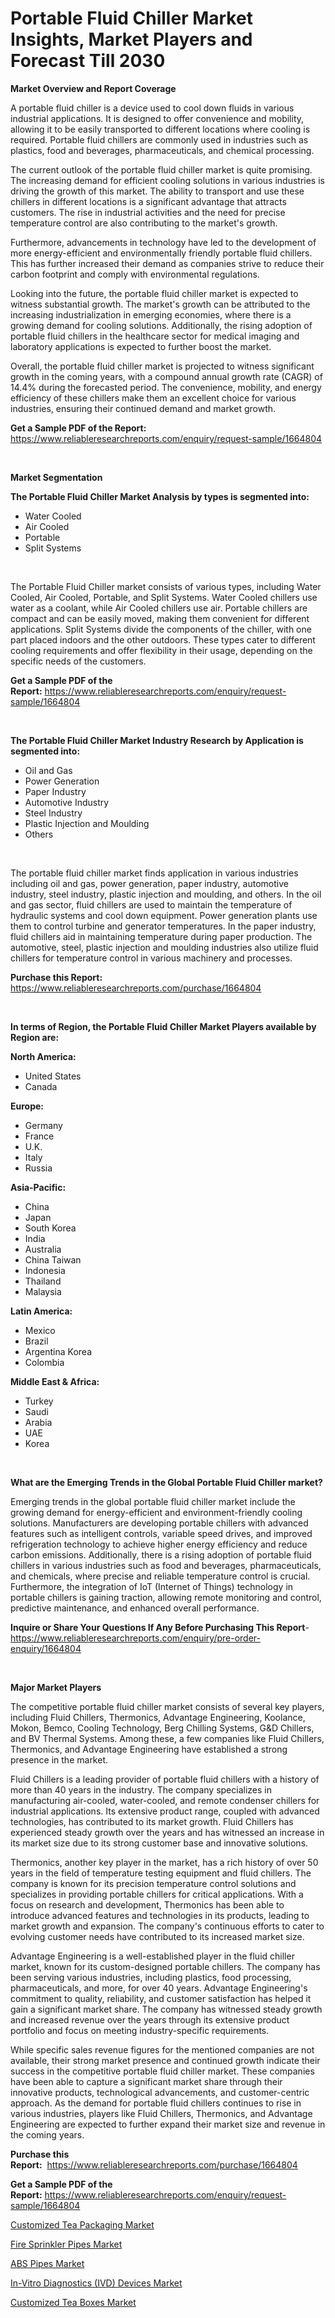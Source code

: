 <p><h1>Portable Fluid Chiller Market Insights, Market Players and Forecast Till 2030</h1></p><p><strong>Market Overview and Report Coverage</strong></p>
<p><p>A portable fluid chiller is a device used to cool down fluids in various industrial applications. It is designed to offer convenience and mobility, allowing it to be easily transported to different locations where cooling is required. Portable fluid chillers are commonly used in industries such as plastics, food and beverages, pharmaceuticals, and chemical processing.</p><p>The current outlook of the portable fluid chiller market is quite promising. The increasing demand for efficient cooling solutions in various industries is driving the growth of this market. The ability to transport and use these chillers in different locations is a significant advantage that attracts customers. The rise in industrial activities and the need for precise temperature control are also contributing to the market's growth.</p><p>Furthermore, advancements in technology have led to the development of more energy-efficient and environmentally friendly portable fluid chillers. This has further increased their demand as companies strive to reduce their carbon footprint and comply with environmental regulations.</p><p>Looking into the future, the portable fluid chiller market is expected to witness substantial growth. The market's growth can be attributed to the increasing industrialization in emerging economies, where there is a growing demand for cooling solutions. Additionally, the rising adoption of portable fluid chillers in the healthcare sector for medical imaging and laboratory applications is expected to further boost the market.</p><p>Overall, the portable fluid chiller market is projected to witness significant growth in the coming years, with a compound annual growth rate (CAGR) of 14.4% during the forecasted period. The convenience, mobility, and energy efficiency of these chillers make them an excellent choice for various industries, ensuring their continued demand and market growth.</p></p>
<p><strong>Get a Sample PDF of the Report:</strong> <a href="https://www.reliableresearchreports.com/enquiry/request-sample/1664804">https://www.reliableresearchreports.com/enquiry/request-sample/1664804</a></p>
<p>&nbsp;</p>
<p><strong>Market Segmentation</strong></p>
<p><strong>The Portable Fluid Chiller Market Analysis by types is segmented into:</strong></p>
<p><ul><li>Water Cooled</li><li>Air Cooled</li><li>Portable</li><li>Split Systems</li></ul></p>
<p>&nbsp;</p>
<p><p>The Portable Fluid Chiller market consists of various types, including Water Cooled, Air Cooled, Portable, and Split Systems. Water Cooled chillers use water as a coolant, while Air Cooled chillers use air. Portable chillers are compact and can be easily moved, making them convenient for different applications. Split Systems divide the components of the chiller, with one part placed indoors and the other outdoors. These types cater to different cooling requirements and offer flexibility in their usage, depending on the specific needs of the customers.</p></p>
<p><strong>Get a Sample PDF of the Report:</strong>&nbsp;<a href="https://www.reliableresearchreports.com/enquiry/request-sample/1664804">https://www.reliableresearchreports.com/enquiry/request-sample/1664804</a></p>
<p>&nbsp;</p>
<p><strong>The Portable Fluid Chiller Market Industry Research by Application is segmented into:</strong></p>
<p><ul><li>Oil and Gas</li><li>Power Generation</li><li>Paper Industry</li><li>Automotive Industry</li><li>Steel Industry</li><li>Plastic Injection and Moulding</li><li>Others</li></ul></p>
<p>&nbsp;</p>
<p><p>The portable fluid chiller market finds application in various industries including oil and gas, power generation, paper industry, automotive industry, steel industry, plastic injection and moulding, and others. In the oil and gas sector, fluid chillers are used to maintain the temperature of hydraulic systems and cool down equipment. Power generation plants use them to control turbine and generator temperatures. In the paper industry, fluid chillers aid in maintaining temperature during paper production. The automotive, steel, plastic injection and moulding industries also utilize fluid chillers for temperature control in various machinery and processes.</p></p>
<p><strong>Purchase this Report:</strong>&nbsp; <a href="https://www.reliableresearchreports.com/purchase/1664804">https://www.reliableresearchreports.com/purchase/1664804</a></p>
<p>&nbsp;</p>
<p><strong>In terms of Region, the Portable Fluid Chiller Market Players available by Region are:</strong></p>
<p>
    <p> <strong> North America: </strong>
        <ul>
            <li>United States</li>
            <li>Canada</li>
        </ul>
        </p> 
    <p> <strong> Europe: </strong>
        <ul>
            <li>Germany</li>
            <li>France</li>
            <li>U.K.</li>
            <li>Italy</li>
            <li>Russia</li>
        </ul>
        </p> 
    <p> <strong> Asia-Pacific: </strong>
        <ul>
            <li>China</li>
            <li>Japan</li>
            <li>South Korea</li>
            <li>India</li>
            <li>Australia</li>
            <li>China Taiwan</li>
            <li>Indonesia</li>
            <li>Thailand</li>
            <li>Malaysia</li>
        </ul>
        </p> 
    <p> <strong> Latin America: </strong>
        <ul>
            <li>Mexico</li>
            <li>Brazil</li>
            <li>Argentina Korea</li>
            <li>Colombia</li>
        </ul>
        </p> 
    <p> <strong> Middle East & Africa: </strong>
        <ul>
            <li>Turkey</li>
            <li>Saudi</li>
            <li>Arabia</li>
            <li>UAE</li>
            <li>Korea</li>
        </ul>
    </p>
    </p>
<p>&nbsp;</p>
<p><strong>What are the Emerging Trends in the Global Portable Fluid Chiller market?</strong></p>
<p><p>Emerging trends in the global portable fluid chiller market include the growing demand for energy-efficient and environment-friendly cooling solutions. Manufacturers are developing portable chillers with advanced features such as intelligent controls, variable speed drives, and improved refrigeration technology to achieve higher energy efficiency and reduce carbon emissions. Additionally, there is a rising adoption of portable fluid chillers in various industries such as food and beverages, pharmaceuticals, and chemicals, where precise and reliable temperature control is crucial. Furthermore, the integration of IoT (Internet of Things) technology in portable chillers is gaining traction, allowing remote monitoring and control, predictive maintenance, and enhanced overall performance.</p></p>
<p><strong>Inquire or Share Your Questions If Any Before Purchasing This Report</strong>- <a href="https://www.reliableresearchreports.com/enquiry/pre-order-enquiry/1664804">https://www.reliableresearchreports.com/enquiry/pre-order-enquiry/1664804</a></p>
<p>&nbsp;</p>
<p><strong>Major Market Players</strong></p>
<p><p>The competitive portable fluid chiller market consists of several key players, including Fluid Chillers, Thermonics, Advantage Engineering, Koolance, Mokon, Bemco, Cooling Technology, Berg Chilling Systems, G&D Chillers, and BV Thermal Systems. Among these, a few companies like Fluid Chillers, Thermonics, and Advantage Engineering have established a strong presence in the market.</p><p>Fluid Chillers is a leading provider of portable fluid chillers with a history of more than 40 years in the industry. The company specializes in manufacturing air-cooled, water-cooled, and remote condenser chillers for industrial applications. Its extensive product range, coupled with advanced technologies, has contributed to its market growth. Fluid Chillers has experienced steady growth over the years and has witnessed an increase in its market size due to its strong customer base and innovative solutions.</p><p>Thermonics, another key player in the market, has a rich history of over 50 years in the field of temperature testing equipment and fluid chillers. The company is known for its precision temperature control solutions and specializes in providing portable chillers for critical applications. With a focus on research and development, Thermonics has been able to introduce advanced features and technologies in its products, leading to market growth and expansion. The company's continuous efforts to cater to evolving customer needs have contributed to its increased market size.</p><p>Advantage Engineering is a well-established player in the fluid chiller market, known for its custom-designed portable chillers. The company has been serving various industries, including plastics, food processing, pharmaceuticals, and more, for over 40 years. Advantage Engineering's commitment to quality, reliability, and customer satisfaction has helped it gain a significant market share. The company has witnessed steady growth and increased revenue over the years through its extensive product portfolio and focus on meeting industry-specific requirements.</p><p>While specific sales revenue figures for the mentioned companies are not available, their strong market presence and continued growth indicate their success in the competitive portable fluid chiller market. These companies have been able to capture a significant market share through their innovative products, technological advancements, and customer-centric approach. As the demand for portable fluid chillers continues to rise in various industries, players like Fluid Chillers, Thermonics, and Advantage Engineering are expected to further expand their market size and revenue in the coming years.</p></p>
<p><strong>Purchase this Report:</strong>&nbsp;&nbsp;<a href="https://www.reliableresearchreports.com/purchase/1664804">https://www.reliableresearchreports.com/purchase/1664804</a></p>
<p></p>
<p><strong>Get a Sample PDF of the Report:</strong>&nbsp;<a href="https://www.reliableresearchreports.com/enquiry/request-sample/1664804">https://www.reliableresearchreports.com/enquiry/request-sample/1664804</a></p>
<p><p><a href="https://www.linkedin.com/pulse/customized-tea-packaging-market-research-report-unlocks/">Customized Tea Packaging Market</a></p><p><a href="https://medium.com/@ameliahaleyi77567/fire-sprinkler-pipes-market-size-growth-forecast-2023-2030-9a3e690fdfdc">Fire Sprinkler Pipes Market</a></p><p><a href="https://medium.com/@itzelheller546/abs-pipes-market-size-growth-forecast-2023-2030-1f9b5618eea2">ABS Pipes Market</a></p><p><a href="https://www.linkedin.com/pulse/in-vitro-diagnostics-ivd-devices-market-insights-players-forecast/">In-Vitro Diagnostics (IVD) Devices Market</a></p><p><a href="https://www.linkedin.com/pulse/decoding-customized-tea-boxes-market-deep-dive-latest-trends/">Customized Tea Boxes Market</a></p></p>